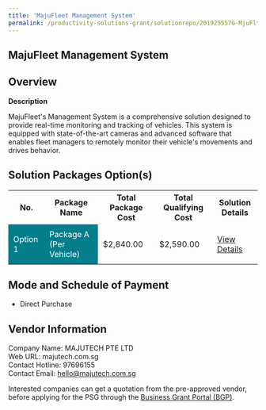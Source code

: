 ```yaml
---
title: 'MajuFleet Management System'
permalink: /productivity-solutions-grant/solutionrepo/201925557G-MjuFlt-MGT-Systm-G
---
```


## MajuFleet Management System

## Overview

**Description**

MajuFleet's Management System is a comprehensive solution designed to provide real-time monitoring and tracking of vehicles. This system is equipped with state-of-the-art cameras and advanced software that enables fleet managers to remotely monitor their vehicle's movements and drives behavior.

## Solution Packages Option(s)

<table>
<tr>
<th><b>No.</b></th>
<th><b>Package Name</b></th>
<th><b>Total Package Cost</b></th>
<th><b>Total Qualifying Cost</b></th>
<th><b>Solution Details</b></th>
</tr>
<tr>
<td style='padding: 10px; background-color: #037E8A; color: #FFFFFF;'>Option 1</td>
<td style='padding: 10px; background-color: #037E8A; color: #FFFFFF;'>Package A (Per Vehicle)</td>
<td style='padding: 10px;'>$2,840.00</td>
<td style='padding: 10px;'>$2,590.00</td>
<td style='padding: 10px;'><a href='/images/psg/201925557G_20240088_19122024_Desensitised_Annex3_Part1.pdf' target='_blank'>View Details</a></td>
</tr>
</table>

## Mode and Schedule of Payment

 - Direct Purchase

## Vendor Information

 Company Name: MAJUTECH PTE LTD<br>Web URL: majutech.com.sg <br>Contact Hotline: 97696155 <br>Contact Email: hello@majutech.com.sg <br>

Interested companies can get a quotation from the pre-approved vendor, before applying for the PSG through the <a href='https://www.businessgrants.gov.sg/' target='_blank' rel='noopener'>Business Grant Portal (BGP)</a>.

<script src="/jquery/resize-tables.js"></script>
